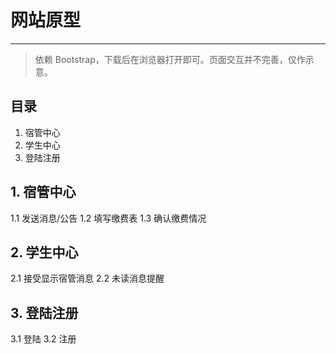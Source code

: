 # 网站原型
---

> 依赖 Bootstrap，下载后在浏览器打开即可。页面交互并不完善，仅作示意。

## 目录
1. 宿管中心
2. 学生中心
3. 登陆注册

## 1. 宿管中心
1.1 发送消息/公告
1.2 填写缴费表
1.3 确认缴费情况

## 2. 学生中心
2.1 接受显示宿管消息
2.2 未读消息提醒

## 3. 登陆注册
3.1 登陆
3.2 注册
